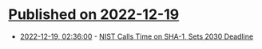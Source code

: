 # [Published on 2022-12-19](index.md)

* [2022-12-19, 02:36:00](https://soylentnews.org/article.pl?sid=22/12/18/0014205&from=rss) - [NIST Calls Time on SHA-1, Sets 2030 Deadline](https://soylentnews.org/article.pl?sid=22/12/18/0014205&from=rss)
